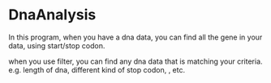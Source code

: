 # DnaAnalysis

In this program, when you have a dna data, you can find all the gene in your data,
using start/stop codon.

when you use filter, you can find any dna data that is matching your criteria.
e.g. length of dna, different kind of stop codon, , etc.
